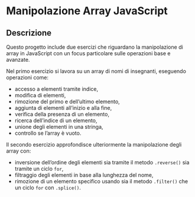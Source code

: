 # Manipolazione Array JavaScript

## Descrizione

Questo progetto include due esercizi che riguardano la manipolazione di array in JavaScript con un focus particolare sulle operazioni base e avanzate.

Nel primo esercizio si lavora su un array di nomi di insegnanti, eseguendo operazioni come:
- accesso a elementi tramite indice,
- modifica di elementi,
- rimozione del primo e dell’ultimo elemento,
- aggiunta di elementi all’inizio e alla fine,
- verifica della presenza di un elemento,
- ricerca dell’indice di un elemento,
- unione degli elementi in una stringa,
- controllo se l’array è vuoto.

Il secondo esercizio approfondisce ulteriormente la manipolazione degli array con:
- inversione dell’ordine degli elementi sia tramite il metodo `.reverse()` sia tramite un ciclo `for`,
- filtraggio degli elementi in base alla lunghezza del nome,
- rimozione di un elemento specifico usando sia il metodo `.filter()` che un ciclo `for` con `.splice()`.
